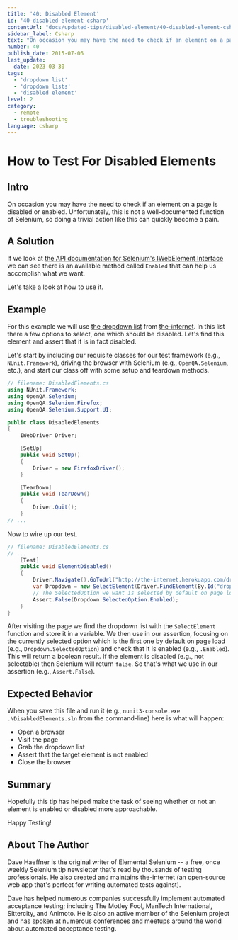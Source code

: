 ```yaml
---
title: '40: Disabled Element'
id: '40-disabled-element-csharp'
contentUrl: "docs/updated-tips/disabled-element/40-disabled-element-csharp"
sidebar_label: Csharp 
text: "On occasion you may have the need to check if an element on a page is disabled or enabled. Unfortunately, this is not a well-documented function of Selenium, so doing a trivial action like this can quickly become a pain."
number: 40
publish_date: 2015-07-06
last_update:
  date: 2023-03-30
tags:
  - 'dropdown list'
  - 'dropdown lists'
  - 'disabled element'
level: 2
category:
  - remote
  - troubleshooting
language: csharp
---
```


# How to Test For Disabled Elements

## Intro

On occasion you may have the need to check if an element on a page is disabled or enabled. Unfortunately, this is not a well-documented function of Selenium, so doing a trivial action like this can quickly become a pain.

## A Solution

If we look at [the API documentation for Selenium's IWebElement Interface](http://seleniumhq.github.io/selenium/docs/api/dotnet/html/T_OpenQA_Selenium_IWebElement.htm) we can see there is an available method called `Enabled` that can help us accomplish what we want.

Let's take a look at how to use it.

## Example

For this example we will use [the dropdown list](http://github.com/tourdedave/the-internet) from [the-internet](http://the-internet.herokuapp.com/dropdown). In this list there a few options to select, one which should be disabled. Let's find this element and assert that it is in fact disabled.

Let's start by including our requisite classes for our test framework (e.g., `NUnit.Framework`), driving the browser with Selenium (e.g., `OpenQA.Selenium`, etc.), and start our class off with some setup and teardown methods.

```csharp
// filename: DisabledElements.cs
using NUnit.Framework;
using OpenQA.Selenium;
using OpenQA.Selenium.Firefox;
using OpenQA.Selenium.Support.UI;

public class DisabledElements
{
    IWebDriver Driver;

    [SetUp]
    public void SetUp()
    {
        Driver = new FirefoxDriver();
    }

    [TearDown]
    public void TearDown()
    {
        Driver.Quit();
    }
// ...
```

Now to wire up our test.

```csharp
// filename: DisabledElements.cs
// ...
    [Test]
    public void ElementDisabled()
    {
        Driver.Navigate().GoToUrl("http://the-internet.herokuapp.com/dropdown");
        var Dropdown = new SelectElement(Driver.FindElement(By.Id("dropdown")));
        // The SelectedOption we want is selected by default on page load
        Assert.False(Dropdown.SelectedOption.Enabled);
    }
}
```

After visiting the page we find the dropdown list with the `SelectElement` function and store it in a variable. We then use in our assertion, focusing on the currently selected option which is the first one by default on page load (e.g., `Dropdown.SelectedOption`) and check that it is enabled (e.g., `.Enabled`). This will return a boolean result. If the element is disabled (e.g., not selectable) then Selenium will return `false`. So that's what we use in our assertion (e.g., `Assert.False`).

## Expected Behavior

When you save this file and run it (e.g., `nunit3-console.exe .\DisabledElements.sln` from the command-line) here is what will happen:

+ Open a browser
+ Visit the page
+ Grab the dropdown list
+ Assert that the target element is not enabled
+ Close the browser

## Summary

Hopefully this tip has helped make the task of seeing whether or not an element is enabled or disabled more approachable.

Happy Testing!

## About The Author

Dave Haeffner is the original writer of Elemental Selenium -- a free, once weekly Selenium tip newsletter that's read by thousands of testing professionals. He also created and maintains the-internet (an open-source web app that's perfect for writing automated tests against).

Dave has helped numerous companies successfully implement automated acceptance testing; including The Motley Fool, ManTech International, Sittercity, and Animoto. He is also an active member of the Selenium project and has spoken at numerous conferences and meetups around the world about automated acceptance testing.